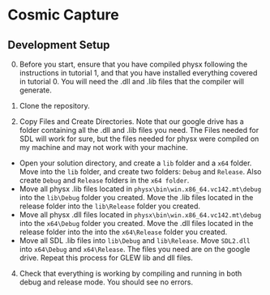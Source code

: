 # Cosmic Capture

## Development Setup
0. Before you start, ensure that you have compiled physx following the instructions in tutorial 1, and that you have installed everything covered in tutorial 0. You will need the .dll and .lib files that the compiler will generate.

1. Clone the repository.

2. Copy Files and Create Directories. Note that our google drive has a folder containing all the .dll and .lib files you need. The Files needed for SDL will work for sure, but the files needed for physx were compiled on my machine and may not work with your machine.
- Open your solution directory, and create a `lib` folder and a `x64` folder. Move into the `lib` folder, and create two folders: `Debug` and `Release`. Also create `Debug` and `Release` folders in the `x64 folder`.
- Move all physx .lib files located in `physx\bin\win.x86_64.vc142.mt\debug` into the `lib\Debug` folder you created. Move the .lib files located in the release folder into the `lib\Release` folder you created.
- Move all physx .dll files located in `physx\bin\win.x86_64.vc142.mt\debug` into the `x64\Debug` folder you created. Move the .dll files located in the release folder into the into the `x64\Release` folder you created.
- Move all SDL .lib files into `lib\Debug` and `lib\Release`. Move `SDL2.dll` into `x64\Debug` and `x64\Release`. The files you need are on the google drive. Repeat this process for GLEW lib and dll files.

4. Check that everything is working by compiling and running in both debug and release mode. You should see no errors.
